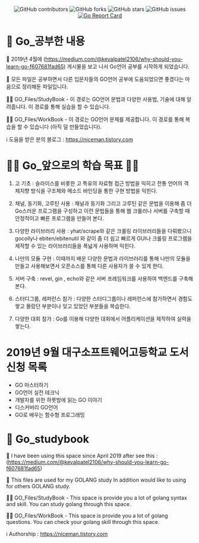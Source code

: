 <div align="center">
  
![GitHub contributors](https://img.shields.io/github/contributors/jjmin321/Go_studybook)
![GitHub forks](https://img.shields.io/github/forks/jjmin321/Go_studybook?label=Forks)
![GitHub stars](https://img.shields.io/github/stars/jjmin321/Go_studybook?style=Stars)
![GitHub issues](https://img.shields.io/github/issues-raw/jjmin321/Go_studybook)
[![Go Report Card](https://goreportcard.com/badge/github.com/jjmin321/Go_studybook)](https://goreportcard.com/report/github.com/jjmin321/Go_studybook)

</div>

# 🚀 Go_공부한 내용 

🔖 2019년 4월에 (https://medium.com/@kevalpatel2106/why-should-you-learn-go-f607681fad65) 게시물을 보고 나서 Go언어 공부를 시작하게 되었습니다.

📁 모든 파일은 공부하면서 다른 입문자들의 GO언어 공부에 도움되었으면 좋겠다는 마음으로 정리해둔 파일입니다.

👨‍💻 GO_Files/StudyBook - 이 경로는 GO언어 문법과 다양한 사용법, 기술에 대해 알려줍니다. 이 경로를 통해 실습을 할 수 있습니다.

👨‍💻 GO_Files/WorkBook - 이 경로는 GO언어 문제를 제공합니다. 이 경로를 통해 복습을 할 수 있습니다 (아직 덜 만들었습니다).

ℹ️ 도움을 받은 분의 블로그 : https://niceman.tistory.com

# 👨‍🎓 Go_앞으로의 학습 목표 👨‍🎓

1. 고 기초 : 슬라이스를 비롯한 고 특유의 자료형 접근 방법을 익히고 전통 언어의 객체지향 
방식을 구조체와 메소드 바인딩을 통한 구현 방법을 익힌다.

2. 채널, 동기화, 고루틴 사용  : 채널과 동기화 그리고 고루틴 같은 문법을 이용해 좀 더 Go스러운 프로그램을
구성하고 이런 문법들을 통해 웹 크롤러나 서버를 구축할 때 안정적이고 빠른 프로그램을 만들어 본다.

3. 다양한 라이브러리 사용 : yhat/scrape와 같은 크롤링 라이브러리들을 다뤄봤으니 gocolly나
ebiten/ebitenutil 와 같이 좀 더 쉽고 빠르게 GUI나 크롤링 프로그램을 제작할 수 있는 라이브러리들을
폭넓게 사용하며 익힌다.

4. 나만의 모듈 구현 : 이때까지 배운 다양한 문법과 라이브러리를 통해 나만의 모듈을 만들고 사용해보면서
오픈소스를 통해 다른 사용자가 쓸 수 있게 한다.

5. 서버 구축 : revel, gin , echo와 같은 서버 프레임워크를 사용하여 백엔드를 구축해본다.

6. 스터디그룹, 레퍼런스 참가 : 다양한 스터디그룹이나 레퍼런스에 참가하면서 경험도 쌓고 몰랐던 부분이나 잊고 있었던 부분들을 복습한다.

7. 다양한 대회 참가 : Go를 이용해 다양한 대회에서 어플리케이션을 제작하여 실력을 쌓는다.

# 2019년 9월 대구소프트웨어고등학교 도서신청 목록 
- GO 마스터하기
- GO언어 실전 테크닉   
- 개발자를 위한 하룻밤에 읽는 GO 이야기
- 디스커버리 GO언어
- GO로 배우는 함수형 프로그래밍

# 🚀 Go_studybook

🔖  I have been using this space since April 2019 after see this : (https://medium.com/@kevalpatel2106/why-should-you-learn-go-f607681fad65)

📁 This files are used for my GOLANG study In addition would like to using for others GOLANG study.


👨‍💻 GO_Files/StudyBook - This space is provide you a lot of golang syntax and skill. You can study golang through this space.


👨‍💻 GO_Files/WorkBook - This space is provide you a lot of golang questions. You can check your golang skill through this space. 


ℹ️ Authorship : https://niceman.tistory.com

